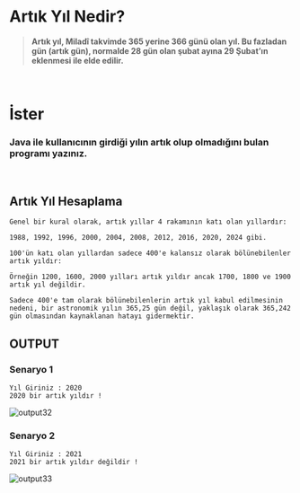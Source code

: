 # Artık Yıl Nedir?
> **Artık yıl, Miladî takvimde 365 yerine 366 günü olan yıl. Bu fazladan gün (artık gün), normalde 28 gün olan şubat ayına 29 Şubat’ın eklenmesi ile elde edilir.**

<br>

# İster
### Java ile kullanıcının girdiği yılın artık olup olmadığını bulan programı yazınız.

<br>

## **Artık Yıl Hesaplama**
```
Genel bir kural olarak, artık yıllar 4 rakamının katı olan yıllardır:

1988, 1992, 1996, 2000, 2004, 2008, 2012, 2016, 2020, 2024 gibi.

100'ün katı olan yıllardan sadece 400'e kalansız olarak bölünebilenler artık yıldır:

Örneğin 1200, 1600, 2000 yılları artık yıldır ancak 1700, 1800 ve 1900 artık yıl değildir.

Sadece 400'e tam olarak bölünebilenlerin artık yıl kabul edilmesinin nedeni, bir astronomik yılın 365,25 gün değil, yaklaşık olarak 365,242 gün olmasından kaynaklanan hatayı gidermektir.
```

## **OUTPUT**
### **Senaryo 1**
```
Yıl Giriniz : 2020
2020 bir artık yıldır !
```
![output32](https://user-images.githubusercontent.com/74976052/132140458-43a12444-44b9-4f02-930a-40e33b6fff7d.png)  
### **Senaryo 2**
```
Yıl Giriniz : 2021
2021 bir artık yıldır değildir !
```
![output33](https://user-images.githubusercontent.com/74976052/132140456-9c5996fc-055f-46f4-9603-bcb315ee087b.png)  